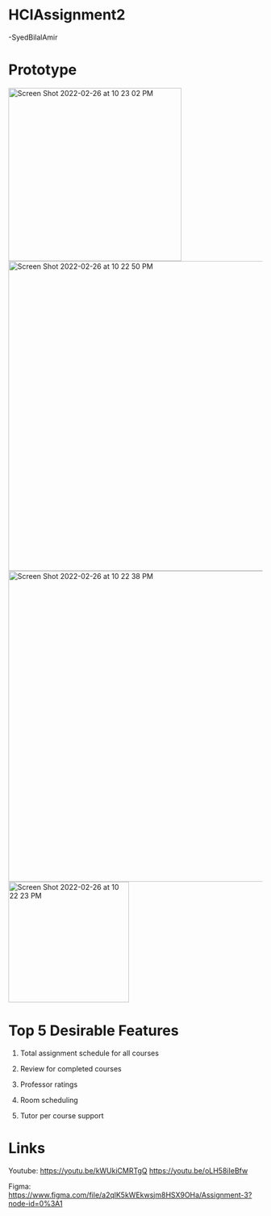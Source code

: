 # HCIAssignment2
-SyedBilalAmir

# Prototype
<img width="343" alt="Screen Shot 2022-02-26 at 10 23 02 PM" src="https://user-images.githubusercontent.com/59744716/155866848-520f8e08-9cdc-4024-beb1-46a443b61311.png">
<img width="614" alt="Screen Shot 2022-02-26 at 10 22 50 PM" src="https://user-images.githubusercontent.com/59744716/155866849-578ddbd8-2cf3-4522-9dff-a17c14e4d9fa.png">
<img width="616" alt="Screen Shot 2022-02-26 at 10 22 38 PM" src="https://user-images.githubusercontent.com/59744716/155866850-ff664621-6d51-48c3-b7c9-2935f500dda9.png">
<img width="239" alt="Screen Shot 2022-02-26 at 10 22 23 PM" src="https://user-images.githubusercontent.com/59744716/155866851-1a8b2a09-9ffd-49d5-bd6e-5ccd6d335b1b.png">

# Top 5 Desirable Features 
  
  1) Total assignment schedule for all courses 
  
  2) Review for completed courses
  
  3) Professor ratings
  
  4) Room scheduling
  
  5) Tutor per course support

# Links

  Youtube: https://youtu.be/kWUkiCMRTgQ
           https://youtu.be/oLH58iIeBfw
  
  
  Figma: https://www.figma.com/file/a2qlK5kWEkwsjm8HSX9OHa/Assignment-3?node-id=0%3A1
